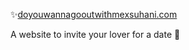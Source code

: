 ✨[doyouwannagooutwithmexsuhani.com](http://doyouwannagooutwithmexsuhani.com) 

A website to invite your lover for a date 🥰
